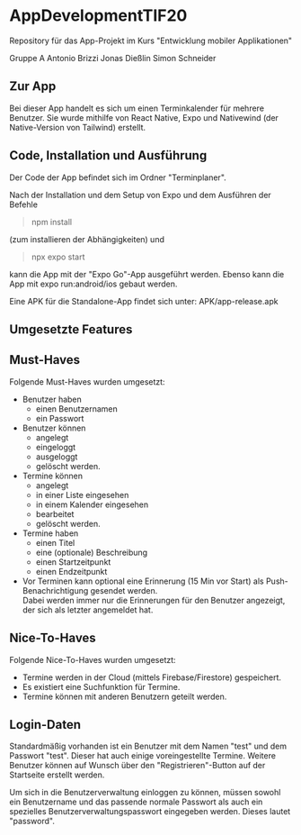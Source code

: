 # AppDevelopmentTIF20
Repository für das App-Projekt im Kurs "Entwicklung mobiler Applikationen"

Gruppe A
Antonio Brizzi
Jonas Dießlin
Simon Schneider

## Zur App

Bei dieser App handelt es sich um einen Terminkalender für mehrere Benutzer.
Sie wurde mithilfe von React Native, Expo und Nativewind (der Native-Version von Tailwind) erstellt.

## Code, Installation und Ausführung

Der Code der App befindet sich im Ordner "Terminplaner".

Nach der Installation und dem Setup von Expo und dem Ausführen der Befehle

> npm install

(zum installieren der Abhängigkeiten)
und

> npx expo start

kann die App mit der "Expo Go"-App ausgeführt werden.
Ebenso kann die App mit expo run:android/ios gebaut werden.

Eine APK für die Standalone-App findet sich unter: APK/app-release.apk

## Umgesetzte Features

## Must-Haves

Folgende Must-Haves wurden umgesetzt:
- Benutzer haben
    - einen Benutzernamen
    - ein Passwort
- Benutzer können
    - angelegt
    - eingeloggt
    - ausgeloggt
    - gelöscht
    werden.
- Termine können
    - angelegt
    - in einer Liste eingesehen
    - in einem Kalender eingesehen
    - bearbeitet
    - gelöscht
    werden.
- Termine haben
    - einen Titel
    - eine (optionale) Beschreibung
    - einen Startzeitpunkt
    - einen Endzeitpunkt
- Vor Terminen kann optional eine Erinnerung (15 Min vor Start) als Push-Benachrichtigung gesendet werden.\
Dabei werden immer nur die Erinnerungen für den Benutzer angezeigt, der sich als letzter angemeldet hat.

## Nice-To-Haves

Folgende Nice-To-Haves wurden umgesetzt:
- Termine werden in der Cloud (mittels Firebase/Firestore) gespeichert.
- Es existiert eine Suchfunktion für Termine.
- Termine können mit anderen Benutzern geteilt werden.

## Login-Daten

Standardmäßig vorhanden ist ein Benutzer mit dem Namen "test" und dem Passwort "test". Dieser hat auch einige voreingestellte Termine.
Weitere Benutzer können auf Wunsch über den "Registrieren"-Button auf der Startseite erstellt werden.

Um sich in die Benutzerverwaltung einloggen zu können, müssen sowohl ein Benutzername und das passende normale Passwort als auch ein spezielles Benutzerverwaltungspasswort eingegeben werden. Dieses lautet "password".
